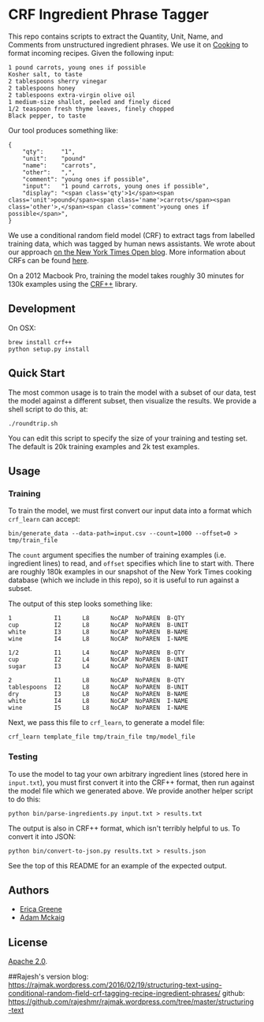 # CRF Ingredient Phrase Tagger

This repo contains scripts to extract the Quantity, Unit, Name, and Comments
from unstructured ingredient phrases. We use it on [Cooking][nytc] to format
incoming recipes. Given the following input:

    1 pound carrots, young ones if possible
    Kosher salt, to taste
    2 tablespoons sherry vinegar
    2 tablespoons honey
    2 tablespoons extra-virgin olive oil
    1 medium-size shallot, peeled and finely diced
    1/2 teaspoon fresh thyme leaves, finely chopped
    Black pepper, to taste

Our tool produces something like:

    {
        "qty":     "1",
        "unit":    "pound"
        "name":    "carrots",
        "other":   ",",
        "comment": "young ones if possible",
        "input":   "1 pound carrots, young ones if possible",
        "display": "<span class='qty'>1</span><span class='unit'>pound</span><span class='name'>carrots</span><span class='other'>,</span><span class='comment'>young ones if possible</span>",
    }

We use a conditional random field model (CRF) to extract tags from labelled
training data, which was tagged by human news assistants. We wrote about our
approach [on the New York Times Open blog][openblog]. More information about
CRFs can be found [here][crf_tut].

On a 2012 Macbook Pro, training the model takes roughly 30 minutes for 130k
examples using the [CRF++][crfpp] library.


## Development

On OSX:

    brew install crf++
    python setup.py install


## Quick Start

The most common usage is to train the model with a subset of our data, test the
model against a different subset, then visualize the results. We provide a shell
script to do this, at:

    ./roundtrip.sh

You can edit this script to specify the size of your training and testing set.
The default is 20k training examples and 2k test examples.


## Usage

### Training

To train the model, we must first convert our input data into a format which
`crf_learn` can accept:

    bin/generate_data --data-path=input.csv --count=1000 --offset=0 > tmp/train_file

The `count` argument specifies the number of training examples (i.e. ingredient
lines) to read, and `offset` specifies which line to start with. There are
roughly 180k examples in our snapshot of the New York Times cooking database
(which we include in this repo), so it is useful to run against a subset.

The output of this step looks something like:

    1            I1      L8      NoCAP  NoPAREN  B-QTY
    cup          I2      L8      NoCAP  NoPAREN  B-UNIT
    white        I3      L8      NoCAP  NoPAREN  B-NAME
    wine         I4      L8      NoCAP  NoPAREN  I-NAME

    1/2          I1      L4      NoCAP  NoPAREN  B-QTY
    cup          I2      L4      NoCAP  NoPAREN  B-UNIT
    sugar        I3      L4      NoCAP  NoPAREN  B-NAME

    2            I1      L8      NoCAP  NoPAREN  B-QTY
    tablespoons  I2      L8      NoCAP  NoPAREN  B-UNIT
    dry          I3      L8      NoCAP  NoPAREN  B-NAME
    white        I4      L8      NoCAP  NoPAREN  I-NAME
    wine         I5      L8      NoCAP  NoPAREN  I-NAME

Next, we pass this file to `crf_learn`, to generate a model file:

    crf_learn template_file tmp/train_file tmp/model_file


### Testing

To use the model to tag your own arbitrary ingredient lines (stored here in
`input.txt`), you must first convert it into the CRF++ format, then run against
the model file which we generated above. We provide another helper script to do
this:

    python bin/parse-ingredients.py input.txt > results.txt

The output is also in CRF++ format, which isn't terribly helpful to us. To
convert it into JSON:

    python bin/convert-to-json.py results.txt > results.json

See the top of this README for an example of the expected output.


## Authors

* [Erica Greene][eg]
* [Adam Mckaig][am]


## License

[Apache 2.0][license].


[nytc]:     http://cooking.nytimes.com
[crf_tut]:  http://people.cs.umass.edu/~mccallum/papers/crf-tutorial.pdf
[crfpp]:    https://taku910.github.io/crfpp/
[openblog]: http://open.blogs.nytimes.com/2015/04/09/extracting-structured-data-from-recipes-using-conditional-random-fields/?_r=0
[eg]:       mailto:ericagreene@gmail.com
[am]:       http://github.com/adammck
[license]:  https://github.com/NYTimes/ingredient-phrase-tagger/blob/master/LICENSE.md


##Rajesh's version
blog: https://rajmak.wordpress.com/2016/02/19/structuring-text-using-conditional-random-field-crf-tagging-recipe-ingredient-phrases/ 
github: https://github.com/rajeshmr/rajmak.wordpress.com/tree/master/structuring-text
